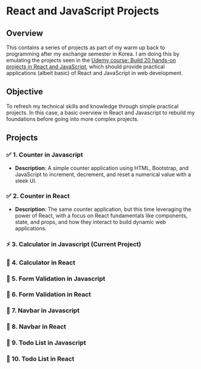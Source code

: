 # React and JavaScript Projects

## Overview
This contains a series of projects as part of my warm up back to programming after my exchange semester in Korea.
I am doing this by emulating the projects seen in the [Udemy course: Build 20 hands-on projects in React and JavaScript](https://www.udemy.com/course/build-20-hands-on-projects-in-react-and-javascript/#reviews), which should provide practical applications (albeit basic) of React and JavaScript in web development.

## Objective
To refresh my technical skills and knowledge through simple practical projects. In this case, a basic overview in React and Javascript to rebuild my foundations before going into more complex projects.

## Projects
### ✅ 1. Counter in Javascript 
- **Description**: A simple counter application using HTML, Bootstrap, and JavaScript to increment, decrement, and reset a numerical value with a sleek UI.

### ✅ 2. Counter in React
- **Description**: The same counter application, but this time leveraging the power of React, with a focus on React fundamentals like components, state, and props, and how they interact to build dynamic web applications.

### ⚡ 3. Calculator in Javascript (Current Project)

### 🔴 4. Calculator in React

### 🔴 5. Form Validation in Javascript

### 🔴 6. Form Validation in React

### 🔴 7. Navbar in Javascript

### 🔴 8. Navbar in React

### 🔴 9. Todo List in Javascript

### 🔴 10. Todo List in React
